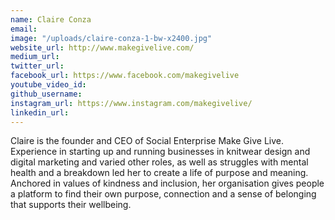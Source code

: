 ```yaml
---
name: Claire Conza
email: 
image: "/uploads/claire-conza-1-bw-x2400.jpg"
website_url: http://www.makegivelive.com/
medium_url: 
twitter_url: 
facebook_url: https://www.facebook.com/makegivelive
youtube_video_id: 
github_username: 
instagram_url: https://www.instagram.com/makegivelive/
linkedin_url: 
---
```


Claire is the founder and CEO of Social Enterprise Make Give Live. Experience in starting up and running businesses in knitwear design and digital marketing and varied other roles, as well as struggles with mental health and a breakdown led her to create a life of purpose and meaning. Anchored in values of kindness and inclusion, her organisation gives people a platform to find their own purpose, connection and a sense of belonging that supports their wellbeing.
